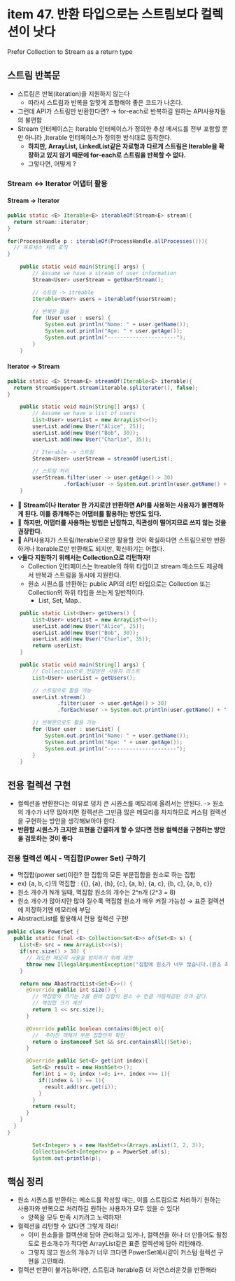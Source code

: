 # item 47. 반환 타입으로는 스트림보다 컬렉션이 낫다 
Prefer Collection to Stream as a return type

## 스트림 반복문
- 스트림은 반복(iteration)을 지원하지 않는다 
  - 따라서 스트림과 반복을 알맞게 조합해야 좋은 코드가 나온다.
- 그런데 API가 스트림만 반환한다면? → for-each로 반복하길 원하는 API사용자들의 불편함
- Stream 인터페이스는 Iterable 인터페이스가 정의한 추상 메서드를 전부 포함할 뿐만 아니라 ,Iterable 인터페이스가 정의한 방식대로 동작한다.
  - **하지만, ArrayList, LinkedList같은 자료형과 다르게 스트림은 Iterable을 확장하고 있지 않기 때문에 for-each로 스트림을 반복할 수 없다.**
  - 그렇다면, 어떻게 ?
 
### Stream ↔ Iterator 어댑터 활용
#### Stream → Iterator
``` java
public static <E> Iterable<E> iterableOf(Stream<E> stream){
  return stream::iterator;
}
```
``` java
for(ProcessHandle p : iterableOf(ProcessHandle.allProcesses())){
  // 프로세스 처리 로직
}
```
``` java
    public static void main(String[] args) {
        // Assume we have a stream of user information
        Stream<User> userStream = getUserStream();

        // 스트림 -> itreable
        Iterable<User> users = iterableOf(userStream);

        // 반복문 활용
        for (User user : users) {
            System.out.println("Name: " + user.getName());
            System.out.println("Age: " + user.getAge());
            System.out.println("----------------------");
        }
    }
```
#### Iterator → Stream
``` java
public static <E> Stream<E> streamOf(Iterable<E> iterable){
  return StreamSupport.stream(iterable.spliterator(), false);
}
```
``` java
    public static void main(String[] args) {
        // Assume we have a list of users
        List<User> userList = new ArrayList<>();
        userList.add(new User("Alice", 25));
        userList.add(new User("Bob", 30));
        userList.add(new User("Charlie", 35));

        // Iterable -> 스트림
        Stream<User> userStream = streamOf(userList);

        // 스트림 처리
        userStream.filter(user -> user.getAge() > 30)
                  .forEach(user -> System.out.println(user.getName() + " is older than 30."));
    }
```
- 📌 **Stream이나 Iterator 한 가지로만 반환하면 API를 사용하는 사용자가 불편해하게 된다. 이를 중개해주는 어댑터를 활용하는 방안도 있다.**
- 📌 **하지만, 어댑터를 사용하는 방법은 난잡하고, 직관성이 떨어지므로 쓰지 않는 것을 권장한다.**
- 📌 API사용자가 스트림/Iterable으로만 활용할 것이 확실하다면 스트림으로만 반환하거나 Iterable로만 반환해도 되지만, 확신하기는 어렵다.
- **💡둘다 지원하기 위해서는 Collection으로 리턴하자!**
  - Collection 인터페이스는 Itreable의 하위 타입이고 stream 메소드도 제공해서 반복과 스트림을 동시에 지원한다.
  - 원소 시퀀스를 반환하는 public API의 리턴 타입으로는 Collection 또는 Collection의 하위 타입을 쓰는게 일반적이다.
    - List, Set, Map..

```java
    public static List<User> getUsers() {
        List<User> userList = new ArrayList<>();
        userList.add(new User("Alice", 25));
        userList.add(new User("Bob", 30));
        userList.add(new User("Charlie", 35));
        return userList;
    }

    public static void main(String[] args) {
        // Collection으로 전달받은 사용자 리스트
        List<User> userList = getUsers();

        // 스트림으로 활용 가능
        userList.stream()
                .filter(user -> user.getAge() > 30)
                .forEach(user -> System.out.println(user.getName() + " is older than 30."));

        // 반복문으로도 활용 가능
        for (User user : userList) {
            System.out.println("Name: " + user.getName());
            System.out.println("Age: " + user.getAge());
            System.out.println("----------------------");
        }
    }

```
## 전용 컬렉션 구현
- 컬렉션을 반환한다는 이유로 덩치 큰 시퀀스를 메모리에 올려서는 안된다. -> 원소의 개수가 너무 많아지면 컬렉션은 그만큼 많은 메모리를 차지하므로 커스텀 컬렉션을 구현하는 방안을 생각해보아야 한다.
-  **반환할 시퀀스가 크지만 표현을 간결하게 할 수 있다면 전용 컬렉션을 구현하는 방안을 검토하는 것이 좋다**

### 전용 컬렉션 예시 - 멱집합(Power Set) 구하기
- 멱집합(power set)이란? 한 집합의 모든 부분집합을 원소로 하는 집합
- ex) {a, b, c}의 멱집합 : {{}, {a}, {b}, {c}, {a, b}, {a, c}, {b, c}, {a, b, c}}
- 원소 개수가 N개 일때, 멱집합 원소의 개수는 2^n개 (2^3 = 8)
- 원소 개수가 많아지먄 많아 질수록 멱집합 원소가 매우 커질 가능성 → 표준 컬렉션에 저장하기엔 메모리에 부담
- AbstractList를 활용해서 전용 컬렉션 구현!

``` java
public class PowerSet {
  public static final <E> Collection<Set<E>> of(Set<E> s) {
    List<E> src = new ArrayList<>(s);
    if(src.size() > 30) {
      // 과도한 메모리 사용을 방지하기 위해 제한
      throw new IllegalArgumentException("집합에 원소가 너무 많습니다.(원소 최대 30개) : " + s);
    }

    return new AbastractList<Set<E>>() {
      @Override public int size() {
        // 멱집합의 크기는 2를 원래 집합의 원소 수 만큼 거듭제곱된 것과 같다.
        // 멱집합 크기 계산
        return 1 << src.size();
      }

      @Override public boolean contains(Object o){
        //  주어진 객체가 부분 집합인지 확인
        return o instanceof Set && src.containsAll((Set)o);
      }

      @Override public Set<E> get(int index){
        Set<E> result = new HashSet<>();
        for(int i = 0; index !=0; i++, index >>= 1){
          if((index & 1) == 1){
            result.add(src.get(i));
          }
        }
        return result;
      }
    }
  }
}
```
``` java
        Set<Integer> s = new HashSet<>(Arrays.asList(1, 2, 3));
        Collection<Set<Integer>> p = PowerSet.of(s);
        System.out.println(p);
```

## 핵심 정리
- 원소 시퀀스를 반환하는 메소드를 작성할 때는, 이를 스트림으로 처리하기 원하는 사용자와 반복으로 처리하길 원하는 사용자가 모두 있을 수 있다!
  - 양쪽을 모두 만족 시키려고 노력하자!
- 컬렉션을 리턴할 수 았다면 그렇게 하라!
  - 이미 원소들을 컬렉션에 담아 관리하고 있거나, 컬렉션을 하나 더 만들어도 될정도로 원소개수가 적다면 ArrayList같은 표준 컬렉션에 담아 리턴해라.
  - 그렇지 않고 원소의 개수가 너무 크다면 PowerSet예시같이 커스텀 컬렉션 구현을 고민해라.
- 컬렉션 반환이 불가능하다면, 스트림과 Iterable중 더 자연스러운것을 반환해라  
